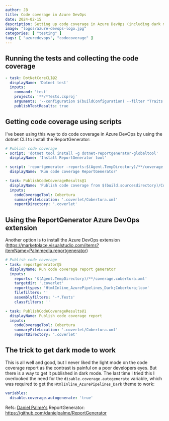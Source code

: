 ```yaml
---
author: JB
title: Code coverage in Azure DevOps
date: 2024-02-15
description: Setting up code coverage in Azure DevOps (including dark mode)
image: "logos/azure-devops-logo.jpg"
categories: [ "testing" ]
tags: [ "azuredevops", "codecoverage" ]
---
```


## Running the tests and collecting the code coverage

```yaml
- task: DotNetCoreCLI@2
  displayName: 'Dotnet test'
  inputs:
    command: 'test'
    projects: '**/*Tests.csproj'
    arguments: '--configuration $(buildConfiguration) --filter "Traits!=Local&Traits!=Interactive" --collect:"XPlat Code Coverage"'
    publishTestResults: true
```

## Getting code coverage using scripts

I've been using this way to do code coverage in Azure DevOps by using the dotnet CLI to install the ReportGenerator:

```yaml
# Publish code coverage
- script: 'dotnet tool install -g dotnet-reportgenerator-globaltool'
  displayName: 'Install ReportGenerator tool'

- script: 'reportgenerator -reports:$(Agent.TempDirectory)/**/coverage.cobertura.xml -targetdir:".coverlet" -reporttypes:"HtmlInline_AzurePipelines_Dark;Cobertura;lcov" -filefilters:"" -classfilters:"" -assemblyfilters:"-*.Tests"'
  displayName: 'Run code coverage ReportGenerator'

- task: PublishCodeCoverageResults@1
  displayName: 'Publish code coverage from $(build.sourcesdirectory)/Cobertura.xml'
  inputs:
    codeCoverageTool: Cobertura
    summaryFileLocation: '.coverlet/Cobertura.xml'
    reportDirectory: '.coverlet'
```

## Using the ReportGenerator Azure DevOps extension

Another option is to install the Azure DevOps extension (https://marketplace.visualstudio.com/items?itemName=Palmmedia.reportgenerator)

```yaml
# Publish code coverage
- task: reportgenerator@5
  displayName: Run code coverage report generator
  inputs:
    reports: '$(Agent.TempDirectory)/**/coverage.cobertura.xml'
    targetdir: '.coverlet'
    reporttypes: 'HtmlInline_AzurePipelines_Dark;Cobertura;lcov'
    filefilters: ''
    assemblyfilters: '-*.Tests'
    classfilters: ''

- task: PublishCodeCoverageResults@1  
  displayName: Publish code coverage report
  inputs:
    codeCoverageTool: Cobertura
    summaryFileLocation: '.coverlet/Cobertura.xml'
    reportDirectory: '.coverlet'
```

## The trick to get dark mode to work

This is all well and good, but I never liked the light mode on the code coverage report as the contrast is painful on a poor developers eyes. But there is a way to get it published in dark mode. The last time I tried this I overlooked the need for the `disable.coverage.autogenerate` variable, which was required to get the `HtmlInline_AzurePipelines_Dark` theme to work:

```yaml
variables:
  disable.coverage.autogenerate: 'true'
```

Refs:
[Daniel Palme's](https://github.com/danielpalme) ReportGenerator: https://github.com/danielpalme/ReportGenerator